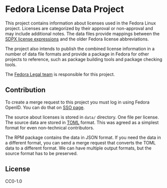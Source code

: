 # Fedora License Data Project

This project contains information about licenses used in the Fedora
Linux project.  Licenses are categorized by their approval or
non-approval and may include additional notes.  The data files provide
mappings between the [SDPX license expressions](https://spdx.org/licenses/) and the older Fedora
license abbreviations.

The project also intends to publish the combined license information
in a number of data file formats and provide a package in Fedora for
other projects to reference, such as package building tools and
package checking tools.

The [Fedora Legal team](https://fedoraproject.org/wiki/Legal:Main) is responsible for this project.

## Contribution

To create a merge request to this project you must log in using Fedora OpenID. You can do that on [SSO page](https://gitlab.com/groups/fedora/-/saml/sso).

The source about licenses is stored in `data/` directory. One file per license.
The source data are stored in [TOML](https://toml.io/en/) format. This was agreed as a simplest format for even non-technical contributors.

The RPM package contains the data in JSON format. If you need the data in a different format, you can send a merge request that converts the TOML data to a different format. We can have multiple output formats, but the source format has to be preserved.

## License

CC0-1.0

